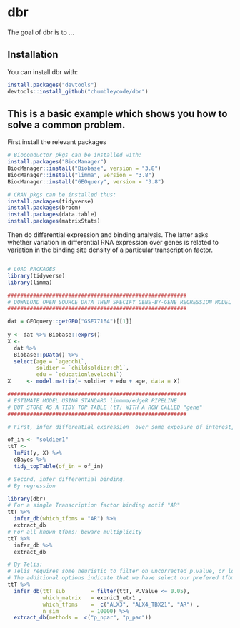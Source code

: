 
<!-- README.md is generated from README.Rmd. Please edit that file -->
dbr
===

<!-- [![Travis build status](https://travis-ci.org/chumbleycode/dbr.svg?branch=master)](https://travis-ci.org/chumbleycode/dbr) -->
<!-- [![AppVeyor build status](https://ci.appveyor.com/api/projects/status/github/chumbleycode/dbr?branch=master&svg=true)](https://ci.appveyor.com/project/chumbleycode/dbr) -->
The goal of dbr is to ...

Installation
------------

You can install dbr with:

``` r
install.packages("devtools")
devtools::install_github("chumbleycode/dbr")
```

This is a basic example which shows you how to solve a common problem.
----------------------------------------------------------------------

First install the relevant packages

``` r
# Bioconductor pkgs can be installed with:
install.packages("BiocManager")
BiocManager::install("Biobase", version = "3.8")
BiocManager::install("limma", version = "3.8")
BiocManager::install("GEOquery", version = "3.8")

# CRAN pkgs can be installed thus:
install.packages(tidyverse)
install.packages(broom)
install.packages(data.table)
install.packages(matrixStats)
```

Then do differential expression and binding analysis. The latter asks whether variation in differential RNA expression over genes is related to variation in the binding site density of a particular transcription factor.

``` r

# LOAD PACKAGES
library(tidyverse)
library(limma) 

########################################################
# DOWNLOAD OPEN SOURCE DATA THEN SPECIFY GENE-BY-GENE REGRESSION MODEL
########################################################

dat = GEOquery::getGEO("GSE77164")[[1]]
 
y <- dat %>% Biobase::exprs()
X <-
  dat %>%
  Biobase::pData() %>%
  select(age = `age:ch1`,
         soldier = `childsoldier:ch1`,
         edu = `educationlevel:ch1`)
X     <- model.matrix(~ soldier + edu + age, data = X)

########################################################
# ESTIMATE MODEL USING STANDARD limmma/edgeR PIPELINE
# BUT STORE AS A TIDY TOP TABLE (tT) WITH A ROW CALLED "gene"
########################################################

# First, infer differential expression  over some exposure of interest, which must be a *single* column of "design" matrix X (i.e. db is not currently sufficiently general to handle general factor vectors).

of_in <- "soldier1"
ttT <-
  lmFit(y, X) %>%
  eBayes %>%
  tidy_topTable(of_in = of_in)

# Second, infer differential binding.
# By regression

library(dbr)
# For a single Transcription factor binding motif "AR"
ttT %>%
  infer_db(which_tfbms = "AR") %>%
  extract_db
# For all known tfbms: beware multiplicity
ttT %>%
  infer_db %>%
  extract_db

# By Telis:
# Telis requires some heuristic to filter on uncorrected p.value, or logfc (not an inference). this requires that the variable ttt_sub, a scrict subset of the rows of ttt that we have already defined (e.g. the subset whose logfc exceeds some heuristic value.
# The additional options indicate that we have select our prefered tfbm matrix "which_matrix", tfbm hypothesis set "which_tfbms", and methods (p_npar, p_par, which require tt_sub be specified)
ttT %>%
  infer_db(ttT_sub        = filter(ttT, P.Value <= 0.05),
           which_matrix   = exonic1_utr1 ,
           which_tfbms    =  c("ALX3", "ALX4_TBX21", "AR") ,
           n_sim          = 10000) %>%
  extract_db(methods =  c("p_npar", "p_par"))


```
